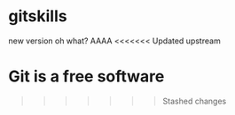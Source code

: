 # gitskills
new version
oh what?
AAAA
<<<<<<< Updated upstream

Git is a free software
=======
>>>
>>>>>>> Stashed changes
